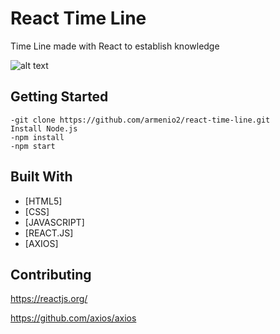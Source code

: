 # React Time Line

Time Line made with React to establish knowledge

![alt text](https://i.imgur.com/ljCTb0S.png)

## Getting Started

```
-git clone https://github.com/armenio2/react-time-line.git
Install Node.js
-npm install
-npm start
```

## Built With

* [HTML5]
* [CSS]
* [JAVASCRIPT]
* [REACT.JS]
* [AXIOS]

## Contributing

https://reactjs.org/

https://github.com/axios/axios
